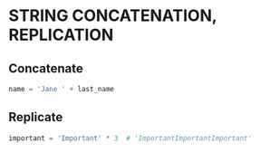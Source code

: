 # STRING CONCATENATION, REPLICATION

## Concatenate

```python
name = 'Jane ' + last_name
```

## Replicate

```python
important = 'Important' * 3  # 'ImportantImportantImportant'
```
